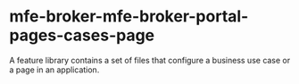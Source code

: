 # mfe-broker-mfe-broker-portal-pages-cases-page

A feature library contains a set of files that configure a business use case or a page in an application.

